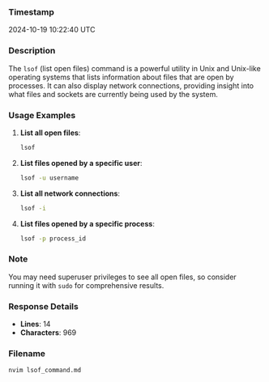 ### Timestamp
2024-10-19 10:22:40 UTC

### Description
The `lsof` (list open files) command is a powerful utility in Unix and Unix-like operating systems that lists information about files that are open by processes. It can also display network connections, providing insight into what files and sockets are currently being used by the system.

### Usage Examples
1. **List all open files**:  
   ```bash
   lsof
   ```

2. **List files opened by a specific user**:  
   ```bash
   lsof -u username
   ```

3. **List all network connections**:  
   ```bash
   lsof -i
   ```

4. **List files opened by a specific process**:  
   ```bash
   lsof -p process_id
   ```

### Note
You may need superuser privileges to see all open files, so consider running it with `sudo` for comprehensive results.

### Response Details
- **Lines**: 14  
- **Characters**: 969

### Filename
```bash
nvim lsof_command.md
```
